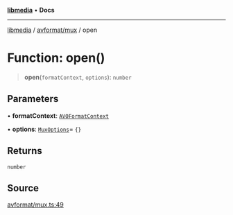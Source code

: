 [**libmedia**](../../../README.md) • **Docs**

***

[libmedia](../../../README.md) / [avformat/mux](../README.md) / open

# Function: open()

> **open**(`formatContext`, `options`): `number`

## Parameters

• **formatContext**: [`AVOFormatContext`](../../AVFormatContext/interfaces/AVOFormatContext.md)

• **options**: [`MuxOptions`](../type-aliases/MuxOptions.md)= `{}`

## Returns

`number`

## Source

[avformat/mux.ts:49](https://github.com/zhaohappy/libmedia/blob/87bf8029d8be58d5035a3f4dc7037c25d1ac371b/src/avformat/mux.ts#L49)
